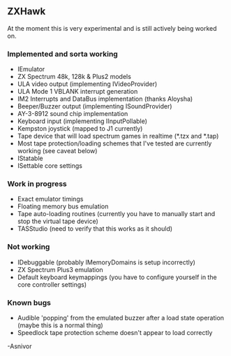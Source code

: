 ﻿## ZXHawk

At the moment this is very experimental and is still actively being worked on.

### Implemented and sorta working
* IEmulator
* ZX Spectrum 48k, 128k & Plus2 models
* ULA video output (implementing IVideoProvider)
* ULA Mode 1 VBLANK interrupt generation
* IM2 Interrupts and DataBus implementation (thanks Aloysha)
* Beeper/Buzzer output (implementing ISoundProvider)
* AY-3-8912 sound chip implementation
* Keyboard input (implementing IInputPollable)
* Kempston joystick (mapped to J1 currently)
* Tape device that will load spectrum games in realtime (*.tzx and *.tap)
* Most tape protection/loading schemes that I've tested are currently working (see caveat below)
* IStatable
* ISettable core settings

### Work in progress
* Exact emulator timings
* Floating memory bus emulation
* Tape auto-loading routines (currently you have to manually start and stop the virtual tape device)
* TASStudio (need to verify that this works as it should)

### Not working
* IDebuggable (probably IMemoryDomains is setup incorrectly)
* ZX Spectrum Plus3 emulation
* Default keyboard keymappings (you have to configure yourself in the core controller settings)

### Known bugs
* Audible 'popping' from the emulated buzzer after a load state operation (maybe this is a normal thing)
* Speedlock tape protection scheme doesn't appear to load correctly

-Asnivor
